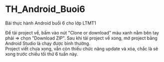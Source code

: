# TH_Android_Buoi6
Bài thực hành Android buổi 6 cho lớp LTMT1

Để tải project về, bấm vào nút "Clone or download" màu xanh nằm bên tay phải => chọn "Download ZIP".
Sau khi tải project về xong, mở project bằng Android Studio là chạy được bình thường.<br>
Project viết chưa xong, vẫn còn thiếu chức năng update và xóa, chắc là sẽ xong trước chiều tối thứ 6 tuần này.
